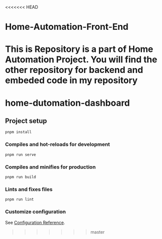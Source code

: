 <<<<<<< HEAD
# Home-Automation-Front-End
This is Repository is a part of Home Automation Project. You will find the other repository for backend and embeded code in my repository
=======
# home-dutomation-dashboard

## Project setup
```
pnpm install
```

### Compiles and hot-reloads for development
```
pnpm run serve
```

### Compiles and minifies for production
```
pnpm run build
```

### Lints and fixes files
```
pnpm run lint
```

### Customize configuration
See [Configuration Reference](https://cli.vuejs.org/config/).
>>>>>>> master
